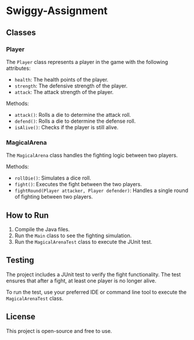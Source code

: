 # Swiggy-Assignment

## Classes

### Player

The `Player` class represents a player in the game with the following attributes:
- `health`: The health points of the player.
- `strength`: The defensive strength of the player.
- `attack`: The attack strength of the player.

Methods:
- `attack()`: Rolls a die to determine the attack roll.
- `defend()`: Rolls a die to determine the defense roll.
- `isAlive()`: Checks if the player is still alive.

### MagicalArena

The `MagicalArena` class handles the fighting logic between two players.

Methods:
- `rollDie()`: Simulates a dice roll.
- `fight()`: Executes the fight between the two players.
- `fightRound(Player attacker, Player defender)`: Handles a single round of fighting between two players.

## How to Run

1. Compile the Java files.
2. Run the `Main` class to see the fighting simulation.
3. Run the `MagicalArenaTest` class to execute the JUnit test.

## Testing

The project includes a JUnit test to verify the fight functionality. The test ensures that after a fight, at least one player is no longer alive.

To run the test, use your preferred IDE or command line tool to execute the `MagicalArenaTest` class.

## License

This project is open-source and free to use.
